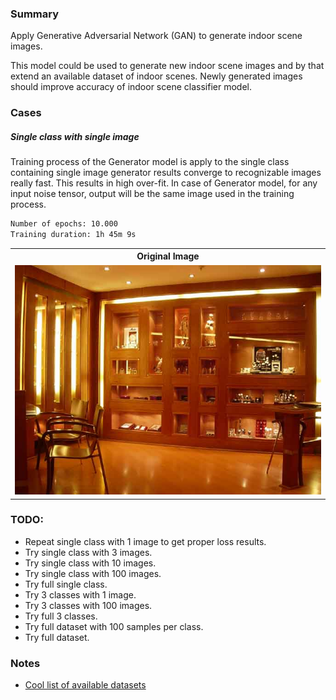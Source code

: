 ### Summary
Apply Generative Adversarial Network (GAN) to generate indoor scene images. 

This model could be used to generate new indoor scene images and by that extend an available dataset of indoor scenes. Newly generated images should improve accuracy of indoor scene classifier model.

### Cases
##### Single class with single image
Training process of the Generator model is apply to the single class containing single image generator results converge to recognizable images really fast. This results in high over-fit. In case of Generator model, for any input noise tensor, output will be the same image used in the training process.

```bash
Number of epochs: 10.000
Training duration: 1h 45m 9s
```

<html lang="en">
<head>
    <meta charset="UTF-8">
    <style>
        table {
            width: 100%
        }
    </style>
</head>
<body>
<table>
    <tr>
        <th>Original Image</th>
    </tr>
    <tr>
        <td><img src="assets/images/single_class_single_image/joyeria_rometsch03.jpg" alt="" ></td>
    </tr>
</table>
</body>
</html>

### TODO:
- Repeat single class with 1 image to get proper loss results.
- Try single class with 3 images.
- Try single class with 10 images.
- Try single class with 100 images.
- Try full single class.
- Try 3 classes with 1 image.
- Try 3 classes with 100 images.
- Try full 3 classes.
- Try full dataset with 100 samples per class.
- Try full dataset.

### Notes
- [Cool list of available datasets](https://github.com/awesomedata/awesome-public-datasets)